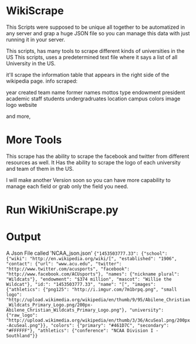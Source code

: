 # WikiScrape
This Scripts were supposed to be unique all together to be automatized in any server and grap a huge JSON file so you can manage this data with just running it in your server.

This scripts, has many tools to scrape different kinds of universities in the US
This scripts, uses a predetermined text file where it says a list of all University in the US.

it'll scrape the information table that appears in the right side of the wikipedia page.
info scraped:

year created
team name
former names
mottos
type
endowment
president
academic staff
students
undergradruates
location
campus
colors
image logo
website

and more, 
# More Tools
This scrape has the ability to scrape the facebook and twitter from different resources as well.
It Has the ability to scrape the logo of each university and team of them in the US.

I will make another Version soon so you can have more capability to manage each field or grab only the field you need.

# Run WikiUniScrape.py

# Output
A Json File called 'NCAA_json.json' 
`
{"1453503777.33": {"school": {"wiki": "http://en.wikipedia.org/wiki/[", "established": "1906", "contact": {"url": "www.acu.edu", "twitter": "http://www.twitter.com/acusports", "facebook": "http://www.facebook.com/ACUsports"}, "names": {"nickname plural": "Wildcats"}, "endowment": "$374 million", "mascot": "Willie the Wildcat"}, "id:": "1453503777.33", "name": "[", "images": {"athletics": {"png125": "http://i.imgur.com/7m1brpq.png", "small logo": "http://upload.wikimedia.org/wikipedia/en/thumb/9/95/Abilene_Christian_Wildcats_Primary_Logo.png/200px-Abilene_Christian_Wildcats_Primary_Logo.png"}, "university": {"raw_logo": "http://upload.wikimedia.org/wikipedia/en/thumb/3/36/AcuSeal.png/200px-AcuSeal.png"}}, "colors": {"primary": "#461D7C", "secondary": "#FFFFFF"}, "athletics": {"conference": "NCAA Division I - Southland"}}
`
